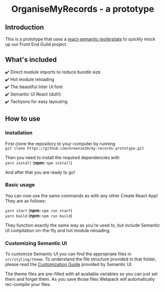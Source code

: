 <h1 align="center">OrganiseMyRecords - a prototype</h1>

## Introduction

This is a prototype that uses a [react-semantic-boilerplate](https://github.com/pretzelhands/react-semantic-boilerplate) to quickly mock up our Front End Guild project.

## What's included

:heavy_check_mark: Direct module imports to reduce bundle size  
:heavy_check_mark: Hot module reloading  
:heavy_check_mark: The beautiful Inter UI font  
:heavy_check_mark: Semantic UI React (duh!)  
:heavy_check_mark: Tachyons for easy layouting

## How to use

### Installation

First clone the repository to your computer by running  
`git clone https://github.com/Greenie10/my-records-prototype.git`

Then you need to install the required dependencies with  
`yarn install` (**npm:** `npm install`)

And after that you are ready to go!

### Basic usage

You can now use the same commands as with any other Create React App! They are as follows:

`yarn start` (**npm:** `npm run start`)  
`yarn build` (**npm:** `npm run build`)

They function exactly the same way as you're used to, but include Semantic UI compilation on-the-fly and hot module reloading.

### Customizing Semantic UI

To customize Semantic UI you can find the appropriate files in `src/styling/theme`. To understand the file structure provided in that folder, please read the [Customization Guide](http://learnsemantic.com/developing/customizing.html) provided by Semantic UI.

The theme files are pre-filled with all available variables so you can just set them and forget them. As you save those files Webpack will automatically rec-compile your files.
